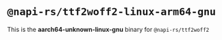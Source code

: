 # `@napi-rs/ttf2woff2-linux-arm64-gnu`

This is the **aarch64-unknown-linux-gnu** binary for `@napi-rs/ttf2woff2`
